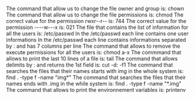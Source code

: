 The command that allow us to change the file owner and group is: chown
The command that allow us to change the file permissions is: chmod
The correct value for the permission rwxr--r-- is: 744
The correct value for the permission ----w---x is: 021
The file that contains the list of information for all the users is: /etc/passwd
In the /etc/passwd each line contains one user informations
In the /etc/passwd each line contains informations separated by : and has 7 columns per line
The command that allows to remove the execute permissions for all the users is: chmod a-x
The commmand that allows to print the last 10 lines of a file is: tail
The command that allows delimits by : and returns the 1st field is: cut -d: -f1
The command that searches the files that their names starts with img in the whole system is: find . -type f -name "img*"
The command that searches the files that their names ends with .img in the while system is: find . -type f -name "*.img"
The command that allows to print the environnement variables is: printenv
